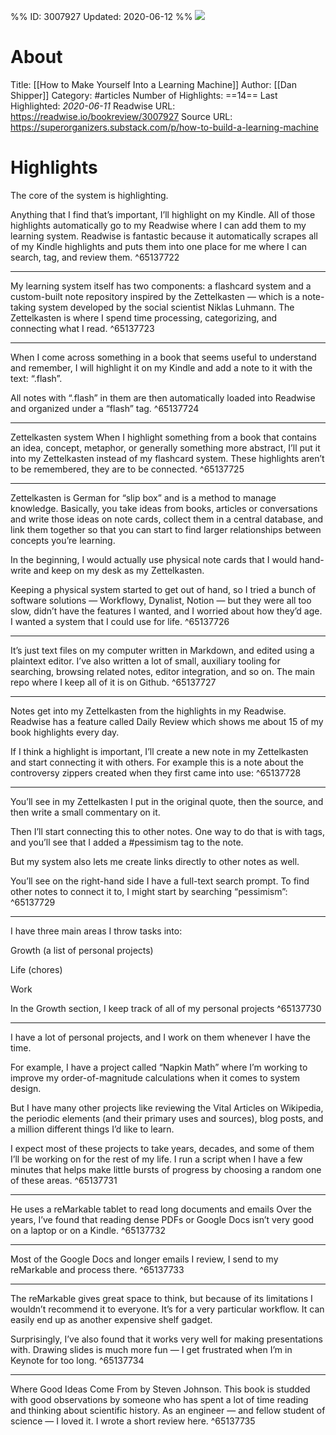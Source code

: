 %%
ID: 3007927
Updated: 2020-06-12
%%
![](https://readwise-assets.s3.amazonaws.com/static/images/article4.6bc1851654a0.png)

# About
Title: [[How to Make Yourself Into a Learning Machine]]
Author: [[Dan Shipper]]
Category: #articles
Number of Highlights: ==14==
Last Highlighted: *2020-06-11*
Readwise URL: https://readwise.io/bookreview/3007927
Source URL: https://superorganizers.substack.com/p/how-to-build-a-learning-machine


# Highlights 
The core of the system is highlighting.

Anything that I find that’s important, I’ll highlight on my Kindle. All of those highlights automatically go to my Readwise where I can add them to my learning system. Readwise is fantastic because it automatically scrapes all of my Kindle highlights and puts them into one place for me where I can search, tag, and review them.  ^65137722

---

My learning system itself has two components: a flashcard system and a custom-built note repository inspired by the Zettelkasten — which is a note-taking system developed by the social scientist Niklas Luhmann. The Zettelkasten is where I spend time processing, categorizing, and connecting what I read.  ^65137723

---

When I come across something in a book that seems useful to understand and remember, I will highlight it on my Kindle and add a note to it with the text: “.flash”.

All notes with “.flash” in them are then automatically loaded into Readwise and organized under a “flash” tag.  ^65137724

---

Zettelkasten system
When I highlight something from a book that contains an idea, concept, metaphor, or generally something more abstract, I’ll put it into my Zettelkasten instead of my flashcard system. These highlights aren’t to be remembered, they are to be connected.  ^65137725

---

Zettelkasten is German for “slip box” and is a method to manage knowledge. Basically, you take ideas from books, articles or conversations and write those ideas on note cards, collect them in a central database, and link them together so that you can start to find larger relationships between concepts you’re learning.

In the beginning, I would actually use physical note cards that I would hand-write and keep on my desk as my Zettelkasten.

Keeping a physical system started to get out of hand, so I tried a bunch of software solutions — Workflowy, Dynalist, Notion — but they were all too slow, didn’t have the features I wanted, and I worried about how they’d age. I wanted a system that I could use for life.  ^65137726

---

It’s just text files on my computer written in Markdown, and edited using a plaintext editor. I’ve also written a lot of small, auxiliary tooling for searching, browsing related notes, editor integration, and so on. The main repo where I keep all of it is on Github.  ^65137727

---

Notes get into my Zettelkasten from the highlights in my Readwise. Readwise has a feature called Daily Review which shows me about 15 of my book highlights every day.

If I think a highlight is important, I’ll create a new note in my Zettelkasten and start connecting it with others. For example this is a note about the controversy zippers created when they first came into use:  ^65137728

---

You’ll see in my Zettelkasten I put in the original quote, then the source, and then write a small commentary on it.

Then I’ll start connecting this to other notes. One way to do that is with tags, and you’ll see that I added a #pessimism tag to the note.

But my system also lets me create links directly to other notes as well.

You’ll see on the right-hand side I have a full-text search prompt. To find other notes to connect it to, I might start by searching “pessimism”:  ^65137729

---

I have three main areas I throw tasks into:

Growth (a list of personal projects)

Life (chores)

Work

In the Growth section, I keep track of all of my personal projects  ^65137730

---

I have a lot of personal projects, and I work on them whenever I have the time.

For example, I have a project called “Napkin Math” where I’m working to improve my order-of-magnitude calculations when it comes to system design.

But I have many other projects like reviewing the Vital Articles on Wikipedia, the periodic elements (and their primary uses and sources), blog posts, and a million different things I’d like to learn.

I expect most of these projects to take years, decades, and some of them I’ll be working on for the rest of my life. I run a script when I have a few minutes that helps make little bursts of progress by choosing a random one of these areas.  ^65137731

---

He uses a reMarkable tablet to read long documents and emails
Over the years, I’ve found that reading dense PDFs or Google Docs isn’t very good on a laptop or on a Kindle.  ^65137732

---

Most of the Google Docs and longer emails I review, I send to my reMarkable and process there.  ^65137733

---

The reMarkable gives great space to think, but because of its limitations I wouldn’t recommend it to everyone. It’s for a very particular workflow. It can easily end up as another expensive shelf gadget.

Surprisingly, I’ve also found that it works very well for making presentations with. Drawing slides is much more fun — I get frustrated when I’m in Keynote for too long.  ^65137734

---

Where Good Ideas Come From by Steven Johnson. This book is studded with good observations by someone who has spent a lot of time reading and thinking about scientific history. As an engineer — and fellow student of science — I loved it. I wrote a short review here.  ^65137735

